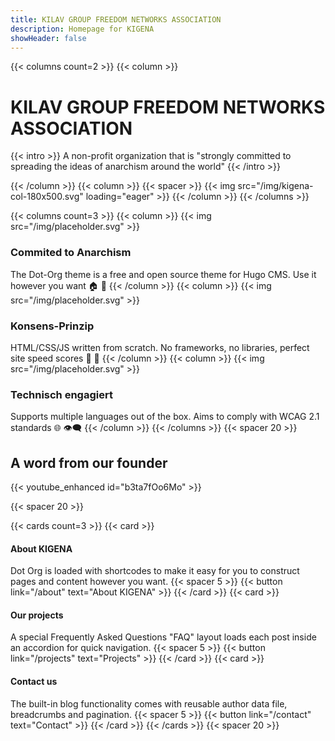 ```yaml
---
title: KILAV GROUP FREEDOM NETWORKS ASSOCIATION
description: Homepage for KIGENA
showHeader: false
---
```


{{< columns count=2 >}}
{{< column >}}
# KILAV GROUP FREEDOM NETWORKS ASSOCIATION

{{< intro >}}
A non-profit organization that is "strongly committed to spreading the ideas of anarchism around the world"
{{< /intro >}}

{{< /column >}}
{{< column >}}
{{< spacer >}}
{{< img src="/img/kigena-col-180x500.svg" loading="eager" >}}
{{< /column >}}
{{< /columns >}}

{{< columns count=3 >}}
{{< column >}}
{{< img src="/img/placeholder.svg" >}}
### Commited to Anarchism
The Dot-Org theme is a free and open source theme for Hugo CMS. Use it however you want 🏠 🧱
{{< /column >}}
{{< column >}}
{{< img src="/img/placeholder.svg" >}}
### Konsens-Prinzip
HTML/CSS/JS written from scratch. No frameworks, no libraries, perfect site speed scores 🚀 🧨
{{< /column >}}
{{< column >}}
{{< img src="/img/placeholder.svg" >}}
### Technisch engagiert
Supports multiple languages out of the box. Aims to comply with WCAG 2.1 standards 🌐 👁️‍🗨️
{{< /column >}}
{{< /columns >}}
{{< spacer 20 >}}
## A word from our founder

{{< youtube_enhanced id="b3ta7fOo6Mo" >}}

{{< spacer 20 >}}

{{< cards count=3 >}}
{{< card >}}
#### About KIGENA
Dot Org is loaded with shortcodes to make it easy for you to construct pages and content however you want.
{{< spacer 5 >}}
{{< button link="/about" text="About KIGENA" >}}
{{< /card >}}
{{< card >}}
#### Our projects
A special Frequently Asked Questions "FAQ" layout loads each post inside an accordion for quick navigation.
{{< spacer 5 >}}
{{< button link="/projects" text="Projects" >}}
{{< /card >}}
{{< card >}}
#### Contact us
The built-in blog functionality comes with reusable author data file, breadcrumbs and pagination.
{{< spacer 5 >}}
{{< button link="/contact" text="Contact" >}}
{{< /card >}}
{{< /cards >}}
{{< spacer 20 >}}
